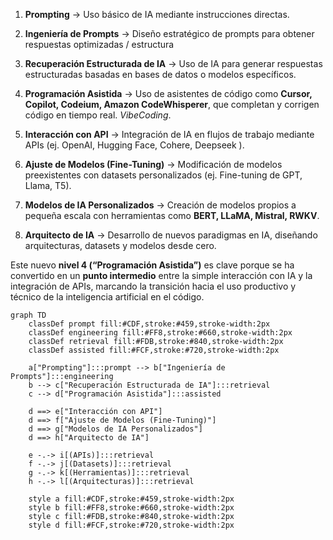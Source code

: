 

1. **Prompting** → Uso básico de IA mediante instrucciones directas.

2. **Ingeniería de Prompts** → Diseño estratégico de prompts para obtener respuestas optimizadas / estructura

3. **Recuperación Estructurada de IA** → Uso de IA para generar respuestas estructuradas basadas en bases de datos o modelos específicos.

4. **Programación Asistida** → Uso de asistentes de código como **Cursor, Copilot, Codeium, Amazon CodeWhisperer**, que completan y corrigen código en tiempo real. *VibeCoding*. 

5. **Interacción con API** → Integración de IA en flujos de trabajo mediante APIs (ej. OpenAI, Hugging Face, Cohere, Deepseek ).

6. **Ajuste de Modelos (Fine-Tuning)** → Modificación de modelos preexistentes con datasets personalizados (ej. Fine-tuning de GPT, Llama, T5).

7. **Modelos de IA Personalizados** → Creación de modelos propios a pequeña escala con herramientas como **BERT, LLaMA, Mistral, RWKV**.

8. **Arquitecto de IA** → Desarrollo de nuevos paradigmas en IA, diseñando arquitecturas, datasets y modelos desde cero.

  

Este nuevo **nivel 4 (“Programación Asistida”)** es clave porque se ha convertido en un **punto intermedio** entre la simple interacción con IA y la integración de APIs, marcando la transición hacia el uso productivo y técnico de la inteligencia artificial en el código.
```mermaid
graph TD
    classDef prompt fill:#CDF,stroke:#459,stroke-width:2px
    classDef engineering fill:#FF8,stroke:#660,stroke-width:2px
    classDef retrieval fill:#FDB,stroke:#840,stroke-width:2px
    classDef assisted fill:#FCF,stroke:#720,stroke-width:2px

    a["Prompting"]:::prompt --> b["Ingeniería de Prompts"]:::engineering
    b --> c["Recuperación Estructurada de IA"]:::retrieval
    c --> d["Programación Asistida"]:::assisted

    d ==> e["Interacción con API"]
    d ==> f["Ajuste de Modelos (Fine-Tuning)"]
    d ==> g["Modelos de IA Personalizados"]
    d ==> h["Arquitecto de IA"]

    e -.-> i[(APIs)]:::retrieval
    f -.-> j[(Datasets)]:::retrieval
    g -.-> k[(Herramientas)]:::retrieval
    h -.-> l[(Arquitecturas)]:::retrieval

    style a fill:#CDF,stroke:#459,stroke-width:2px
    style b fill:#FF8,stroke:#660,stroke-width:2px
    style c fill:#FDB,stroke:#840,stroke-width:2px
    style d fill:#FCF,stroke:#720,stroke-width:2px

```
